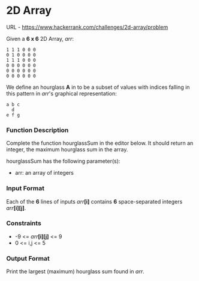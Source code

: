 # 2D Array

URL - https://www.hackerrank.com/challenges/2d-array/problem

Given a **6 x 6** 2D Array, _arr_:

```
1 1 1 0 0 0
0 1 0 0 0 0
1 1 1 0 0 0
0 0 0 0 0 0
0 0 0 0 0 0
0 0 0 0 0 0
```

We define an hourglass **A** in to be a subset of values with indices falling in this pattern in _arr_'s graphical representation:

```
a b c
  d
e f g
```

### Function Description

Complete the function hourglassSum in the editor below. It should return an integer, the maximum hourglass sum in the array.

hourglassSum has the following parameter(s):

- arr: an array of integers

### Input Format

Each of the **6** lines of inputs _arr_**[i]** contains **6** space-separated integers _arr_**[i][j]**.

### Constraints

- -9 <= _arr_**[i][j]** <= 9
- 0 <= i,j <= 5

### Output Format

Print the largest (maximum) hourglass sum found in _arr_.
